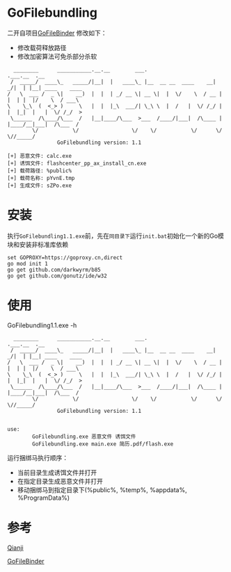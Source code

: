 # GoFilebundling
二开自项目[GoFileBinder](https://github.com/Yihsiwei/GoFileBinder) 修改如下：
* 修改载荷释放路径
* 修改加密算法可免杀部分杀软
```
  ________      ___________.__.__        ___.                     .___.__  .__
 /  _____/  ____\_   _____/|__|  |   ____\_ |__  __ __  ____    __| _/|  | |__| ____    ____
/   \  ___ /  _ \|    __)  |  |  | _/ __ \| __ \|  |  \/    \  / __ | |  | |  |/    \  / ___\
\    \_\  (  <_> )     \   |  |  |_\  ___/| \_\ \  |  /   |  \/ /_/ | |  |_|  |   |  \/ /_/  >
 \______  /\____/\___  /   |__|____/\___  >___  /____/|___|  /\____ | |____/__|___|  /\___  /
        \/           \/                 \/    \/           \/      \/              \//_____/
                GoFilebundling version: 1.1

[+] 恶意文件: calc.exe
[+] 诱饵文件: flashcenter_pp_ax_install_cn.exe
[+] 载荷路径: %public%
[+] 载荷名称: pYvnE.tmp
[+] 生成文件: sZPo.exe
```
# 安装
执行`GoFilebundling1.1.exe`前，先在`同目录下`运行`init.bat`初始化一个新的Go模块和安装非标准库依赖
```
set GOPROXY=https://goproxy.cn,direct
go mod init 1
go get github.com/darkwyrm/b85
go get github.com/gonutz/ide/w32
```

# 使用
GoFilebundling1.1.exe -h
```
  ________      ___________.__.__        ___.                     .___.__  .__
 /  _____/  ____\_   _____/|__|  |   ____\_ |__  __ __  ____    __| _/|  | |__| ____    ____
/   \  ___ /  _ \|    __)  |  |  | _/ __ \| __ \|  |  \/    \  / __ | |  | |  |/    \  / ___\
\    \_\  (  <_> )     \   |  |  |_\  ___/| \_\ \  |  /   |  \/ /_/ | |  |_|  |   |  \/ /_/  >
 \______  /\____/\___  /   |__|____/\___  >___  /____/|___|  /\____ | |____/__|___|  /\___  /
        \/           \/                 \/    \/           \/      \/              \//_____/
                GoFilebundling version: 1.1


use:
        GoFilebundling.exe 恶意文件 诱饵文件
        GoFilebundling.exe main.exe 简历.pdf/flash.exe
```
运行捆绑马执行顺序：

* 当前目录生成诱饵文件并打开
* 在指定目录生成恶意文件并打开
* 移动捆绑马到指定目录下(%public%, %temp%, %appdata%, %ProgramData%)

# 参考
[Qianji](https://github.com/Pizz33/Qianji)

[GoFileBinder](https://github.com/Yihsiwei/GoFileBinder)	
